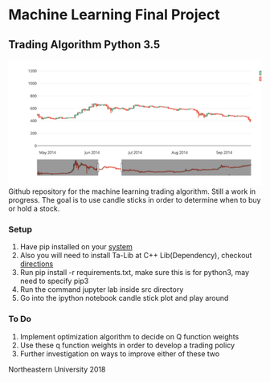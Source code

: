 # Machine Learning Final Project
## Trading Algorithm Python 3.5 

![Alt text](src/lines.png)
Github repository for the machine learning trading algorithm. Still a work in progress. The goal is to use candle sticks in order to determine when to buy or hold a stock. 

### Setup
1. Have pip installed on your [system](https://pip.pypa.io/en/stable/) 
2. Also you will need to install Ta-Lib at C++ Lib(Dependency), checkout [directions](https://github.com/mrjbq7/ta-lib)
3. Run pip install -r requirements.txt, make sure this is for python3, may need to specify pip3
4. Run the command jupyter lab inside src directory
5. Go into the ipython notebook candle stick plot and play around

### To Do
1. Implement optimization algorithm to decide on Q function weights
2. Use these q function weights in order to develop a trading policy
3. Further investigation on ways to improve either of these two

Northeastern University 2018
